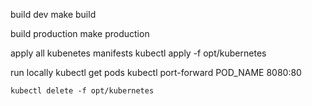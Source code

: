 

build dev
    make build


build production
    make production


apply all kubenetes manifests
    kubectl apply -f opt/kubernetes



run locally
    kubectl get pods
    kubectl port-forward POD_NAME 8080:80


    kubectl delete -f opt/kubernetes
